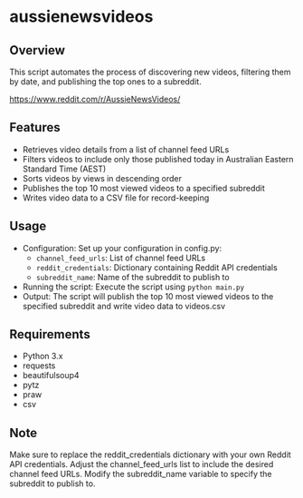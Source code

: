 # aussienewsvideos

## Overview

This script automates the process of discovering new videos, filtering them by date, and publishing the top ones to a subreddit.

<https://www.reddit.com/r/AussieNewsVideos/>

## Features

* Retrieves video details from a list of channel feed URLs
* Filters videos to include only those published today in Australian Eastern Standard Time (AEST)
* Sorts videos by views in descending order
* Publishes the top 10 most viewed videos to a specified subreddit
* Writes video data to a CSV file for record-keeping

## Usage
* Configuration: Set up your configuration in config.py:
  * `channel_feed_urls`: List of channel feed URLs
  * `reddit_credentials`: Dictionary containing Reddit API credentials
  * `subreddit_name`: Name of the subreddit to publish to
* Running the script: Execute the script using `python main.py`
* Output: The script will publish the top 10 most viewed videos to the specified subreddit and write video data to videos.csv

## Requirements
* Python 3.x
* requests
* beautifulsoup4
* pytz
* praw
* csv

## Note

Make sure to replace the reddit_credentials dictionary with your own Reddit API credentials.
Adjust the channel_feed_urls list to include the desired channel feed URLs.
Modify the subreddit_name variable to specify the subreddit to publish to.

